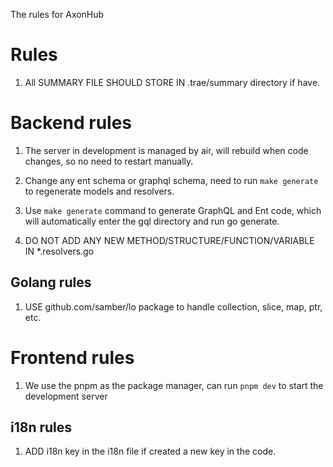 The rules for AxonHub

# Rules

1. All SUMMARY FILE SHOULD STORE IN .trae/summary directory if have.

# Backend rules

1. The server in development is managed by air, will rebuild when code changes, so no need to restart manually.

2. Change any ent schema or graphql schema, need to run `make generate` to regenerate models and resolvers.

3. Use `make generate` command to generate GraphQL and Ent code, which will automatically enter the gql directory and run go generate.

3. DO NOT ADD ANY NEW METHOD/STRUCTURE/FUNCTION/VARIABLE IN *.resolvers.go

##  Golang rules

1. USE github.com/samber/lo package to handle collection, slice, map, ptr, etc.


# Frontend rules

1. We use the pnpm as the package manager, can run `pnpm dev` to start the development server

## i18n rules

1. ADD i18n key in the i18n file if created a new key in the code.